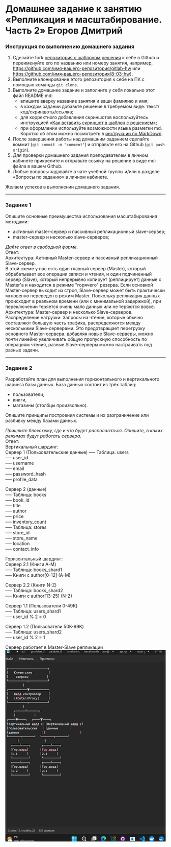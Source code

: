 # Домашнее задание к занятию «Репликация и масштабирование. Часть 2» Егоров Дмитрий

### Инструкция по выполнению домашнего задания

1. Сделайте fork [репозитория c шаблоном решения](https://github.com/netology-code/sys-pattern-homework) к себе в Github и переименуйте его по названию или номеру занятия, например, https://github.com/имя-вашего-репозитория/gitlab-hw или https://github.com/имя-вашего-репозитория/8-03-hw).
2. Выполните клонирование этого репозитория к себе на ПК с помощью команды `git clone`.
3. Выполните домашнее задание и заполните у себя локально этот файл README.md:
   - впишите вверху название занятия и ваши фамилию и имя;
   - в каждом задании добавьте решение в требуемом виде: текст/код/скриншоты/ссылка;
   - для корректного добавления скриншотов воспользуйтесь инструкцией [«Как вставить скриншот в шаблон с решением»](https://github.com/netology-code/sys-pattern-homework/blob/main/screen-instruction.md);
   - при оформлении используйте возможности языка разметки md. Коротко об этом можно посмотреть в [инструкции по MarkDown](https://github.com/netology-code/sys-pattern-homework/blob/main/md-instruction.md).
4. После завершения работы над домашним заданием сделайте коммит (`git commit -m "comment"`) и отправьте его на Github (`git push origin`).
5. Для проверки домашнего задания преподавателем в личном кабинете прикрепите и отправьте ссылку на решение в виде md-файла в вашем Github.
6. Любые вопросы задавайте в чате учебной группы и/или в разделе «Вопросы по заданию» в личном кабинете.

Желаем успехов в выполнении домашнего задания.

---

### Задание 1

Опишите основные преимущества использования масштабирования методами:

- активный master-сервер и пассивный репликационный slave-сервер; 
- master-сервер и несколько slave-серверов;


*Дайте ответ в свободной форме.*  
Ответ:  
Архитектура: Активный Master-сервер и пассивный репликационный Slave-сервер.  
 В этой схеме у нас есть один главный сервер (Master), который обрабатывает все операции записи и чтения, и один подчиненный сервер (Slave), который непрерывно копирует (реплицирует) данные с Master'а и находится в режиме "горячего" резерва. Если основной Master-сервер выходит из строя, Slave-сервер может быть практически мгновенно переведен в режим Master. Поскольку репликация данных происходит в реальном времени (или с минимальной задержкой), при переключении теряется очень мало данных или не теряются вовсе.  
 Архитектура: Master-сервер и несколько Slave-серверов.  
 Распределение нагрузки: Запросы на чтение, которые обычно составляют большую часть трафика, распределяются между несколькими Slave-серверами. Это предотвращает перегрузку основного Master-сервера. добавляя новые Slave-серверы, можно почти линейно увеличивать общую пропускную способность по операциям чтения, разные Slave-серверы можно настраивать под разные задачи.

---

### Задание 2


Разработайте план для выполнения горизонтального и вертикального шаринга базы данных. База данных состоит из трёх таблиц: 

- пользователи, 
- книги, 
- магазины (столбцы произвольно). 

Опишите принципы построения системы и их разграничение или разбивку между базами данных.

*Пришлите блоксхему, где и что будет располагаться. Опишите, в каких режимах будут работать сервера.*   
Ответ:  
Вертикальный шардинг:  
Сервер 1 (Пользовательские данные)
── Таблица: users  
── user_id  
── username  
── email  
── password_hash  
── profile_data  

Сервер 2 (данные)  
── Таблица: books  
── book_id  
── title  
── author  
── price  
── inventory_count  
── Таблица: stores  
── store_id  
── store_name  
── location  
── contact_info  

Горизонтальный шардинг:  
Сервер 2.1 (Книги A-M)  
── Таблица: books_shard1  
   ── Книги с author[0-12] (A-M)  

Сервер 2.2 (Книги N-Z)    
── Таблица: books_shard2  
    ── Книги с author[13-25] (N-Z)  

Сервер 1.1 (Пользователи 0-49K)  
── Таблица: users_shard1  
    ── user_id % 2 = 0  

Сервер 1.2 (Пользователи 50K-99K)  
── Таблица: users_shard2  
    ── user_id % 2 = 1  


Сервер работает в Master-Slave репликации
![alt text](sceheme.png)
